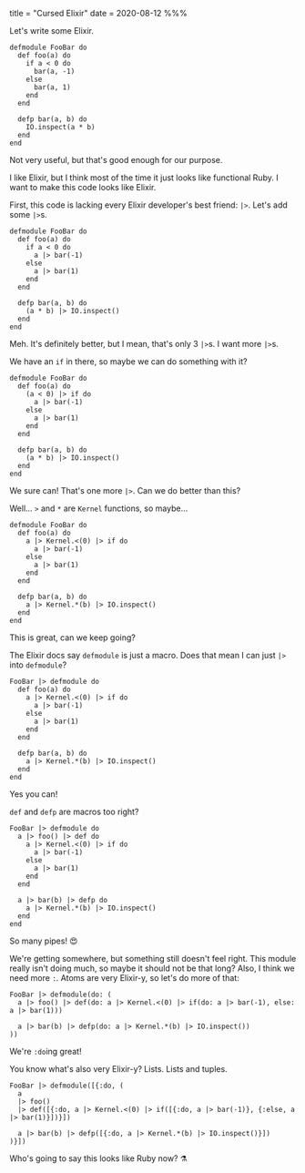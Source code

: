 title = "Cursed Elixir"
date = 2020-08-12
%%%

Let's write some Elixir.

    defmodule FooBar do
      def foo(a) do
        if a < 0 do
          bar(a, -1)
        else
          bar(a, 1)
        end
      end

      defp bar(a, b) do
        IO.inspect(a * b)
      end
    end

Not very useful, but that's good enough for our purpose.

I like Elixir, but I think most of the time it just looks like functional Ruby. I want to make this code looks like Elixir.

First, this code is lacking every Elixir developer's best friend: `|>`. Let's add some `|>`s.

    defmodule FooBar do
      def foo(a) do
        if a < 0 do
          a |> bar(-1)
        else
          a |> bar(1)
        end
      end

      defp bar(a, b) do
        (a * b) |> IO.inspect()
      end
    end

Meh. It's definitely better, but I mean, that's only 3 `|>`s. I want more `|>`s.

We have an `if` in there, so maybe we can do something with it?

    defmodule FooBar do
      def foo(a) do
        (a < 0) |> if do
          a |> bar(-1)
        else
          a |> bar(1)
        end
      end

      defp bar(a, b) do
        (a * b) |> IO.inspect()
      end
    end

We sure can! That's one more `|>`. Can we do better than this?

Well... `>` and `*` are `Kernel` functions, so maybe...

    defmodule FooBar do
      def foo(a) do
        a |> Kernel.<(0) |> if do
          a |> bar(-1)
        else
          a |> bar(1)
        end
      end

      defp bar(a, b) do
        a |> Kernel.*(b) |> IO.inspect()
      end
    end

This is great, can we keep going?

The Elixir docs say `defmodule` is just a macro. Does that mean I can just `|>` into `defmodule`?

    FooBar |> defmodule do
      def foo(a) do
        a |> Kernel.<(0) |> if do
          a |> bar(-1)
        else
          a |> bar(1)
        end
      end

      defp bar(a, b) do
        a |> Kernel.*(b) |> IO.inspect()
      end
    end

Yes you can!

`def` and `defp` are macros too right?

    FooBar |> defmodule do
      a |> foo() |> def do
        a |> Kernel.<(0) |> if do
          a |> bar(-1)
        else
          a |> bar(1)
        end
      end

      a |> bar(b) |> defp do
        a |> Kernel.*(b) |> IO.inspect()
      end
    end

So many pipes! 😍

We're getting somewhere, but something still doesn't feel right. This module really isn't doing much, so maybe it should not be that long? Also, I think we need more `:`. Atoms are very Elixir-y, so let's do more of that:

    FooBar |> defmodule(do: (
      a |> foo() |> def(do: a |> Kernel.<(0) |> if(do: a |> bar(-1), else: a |> bar(1)))

      a |> bar(b) |> defp(do: a |> Kernel.*(b) |> IO.inspect())
    ))

We're `:do`ing great!

You know what's also very Elixir-y? Lists. Lists and tuples.

    FooBar |> defmodule([{:do, (
      a
      |> foo()
      |> def([{:do, a |> Kernel.<(0) |> if([{:do, a |> bar(-1)}, {:else, a |> bar(1)}])}])

      a |> bar(b) |> defp([{:do, a |> Kernel.*(b) |> IO.inspect()}])
    )}])

Who's going to say this looks like Ruby now? ⚗️
